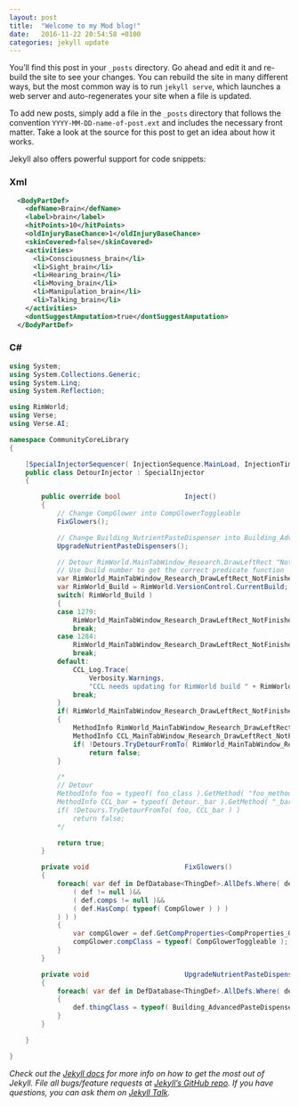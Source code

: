 ```yaml
---
layout: post
title:  "Welcome to my Mod blog!"
date:   2016-11-22 20:54:58 +0100
categories: jekyll update
---
```

You’ll find this post in your `_posts` directory. Go ahead and edit it and re-build the site to see your changes. You can rebuild the site in many different ways, but the most common way is to run `jekyll serve`, which launches a web server and auto-regenerates your site when a file is updated.

To add new posts, simply add a file in the `_posts` directory that follows the convention `YYYY-MM-DD-name-of-post.ext` and includes the necessary front matter. Take a look at the source for this post to get an idea about how it works.

<div class="note">
<p>Jekyll also offers powerful support for code snippets:</p>
</div>

### Xml
```xml
  <BodyPartDef>
    <defName>Brain</defName>
    <label>brain</label>
    <hitPoints>10</hitPoints>
    <oldInjuryBaseChance>1</oldInjuryBaseChance>
    <skinCovered>false</skinCovered>
    <activities>
      <li>Consciousness_brain</li>
      <li>Sight_brain</li>
      <li>Hearing_brain</li>
      <li>Moving_brain</li>
      <li>Manipulation_brain</li>
      <li>Talking_brain</li>
    </activities>
    <dontSuggestAmputation>true</dontSuggestAmputation>
  </BodyPartDef>
```

### C\#

```csharp
using System;
using System.Collections.Generic;
using System.Linq;
using System.Reflection;

using RimWorld;
using Verse;
using Verse.AI;

namespace CommunityCoreLibrary
{

    [SpecialInjectorSequencer( InjectionSequence.MainLoad, InjectionTiming.SpecialInjectors )]
    public class DetourInjector : SpecialInjector
    {

        public override bool                Inject()
        {
            // Change CompGlower into CompGlowerToggleable
            FixGlowers();

            // Change Building_NutrientPasteDispenser into Building_AdvancedPasteDispenser
            UpgradeNutrientPasteDispensers();

            // Detour RimWorld.MainTabWindow_Research.DrawLeftRect "NotFinished" predicate function
            // Use build number to get the correct predicate function
            var RimWorld_MainTabWindow_Research_DrawLeftRect_NotFinished_Name = string.Empty;
            var RimWorld_Build = RimWorld.VersionControl.CurrentBuild;
            switch( RimWorld_Build )
            {
            case 1279:
                RimWorld_MainTabWindow_Research_DrawLeftRect_NotFinished_Name = "<DrawLeftRect>m__495";
                break;
            case 1284:
                RimWorld_MainTabWindow_Research_DrawLeftRect_NotFinished_Name = "<DrawLeftRect>m__496";
                break;
            default:
                CCL_Log.Trace(
                    Verbosity.Warnings,
                    "CCL needs updating for RimWorld build " + RimWorld_Build.ToString() );
                break;
            }
            if( RimWorld_MainTabWindow_Research_DrawLeftRect_NotFinished_Name != string.Empty )
            {
                MethodInfo RimWorld_MainTabWindow_Research_DrawLeftRect_NotFinished = typeof( RimWorld.MainTabWindow_Research ).GetMethod( RimWorld_MainTabWindow_Research_DrawLeftRect_NotFinished_Name, Controller.Data.UniversalBindingFlags );
                MethodInfo CCL_MainTabWindow_Research_DrawLeftRect_NotFinishedNotLockedOut = typeof( Detour._MainTabWindow_Research ).GetMethod( "_NotFinishedNotLockedOut", Controller.Data.UniversalBindingFlags );
                if( !Detours.TryDetourFromTo( RimWorld_MainTabWindow_Research_DrawLeftRect_NotFinished, CCL_MainTabWindow_Research_DrawLeftRect_NotFinishedNotLockedOut ) )
                    return false;
            }

            /*
            // Detour 
            MethodInfo foo = typeof( foo_class ).GetMethod( "foo_method", Controller.Data.UniversalBindingFlags );
            MethodInfo CCL_bar = typeof( Detour._bar ).GetMethod( "_bar_method", Controller.Data.UniversalBindingFlags );
            if( !Detours.TryDetourFromTo( foo, CCL_bar ) )
                return false;
            */

            return true;
        }

        private void                        FixGlowers()
        {
            foreach( var def in DefDatabase<ThingDef>.AllDefs.Where( def => (
                ( def != null )&&
                ( def.comps != null )&&
                ( def.HasComp( typeof( CompGlower ) ) )
            ) ) )
            {
                var compGlower = def.GetCompProperties<CompProperties_Glower>();
                compGlower.compClass = typeof( CompGlowerToggleable );
            }
        }

        private void                        UpgradeNutrientPasteDispensers()
        {
            foreach( var def in DefDatabase<ThingDef>.AllDefs.Where( def => def.thingClass == typeof( Building_NutrientPasteDispenser ) ) )
            {
                def.thingClass = typeof( Building_AdvancedPasteDispenser );
            }
        }

    }

}
```

*Check out the [Jekyll docs][jekyll-docs] for more info on how to get the most out of Jekyll. File all bugs/feature requests at [Jekyll’s GitHub repo][jekyll-gh]. If you have questions, you can ask them on [Jekyll Talk][jekyll-talk].*

[jekyll-docs]: http://jekyllrb.com/docs/home
[jekyll-gh]:   https://github.com/jekyll/jekyll
[jekyll-talk]: https://talk.jekyllrb.com/
